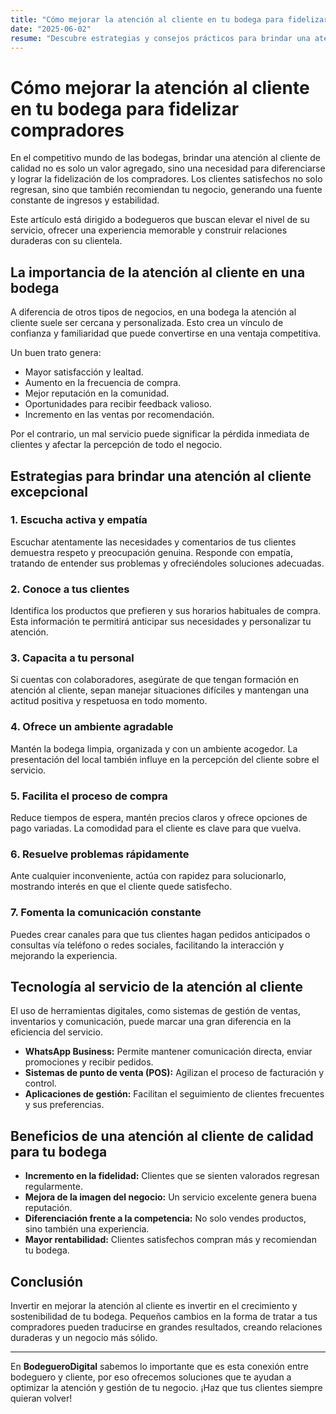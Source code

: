 ```yaml
---
title: "Cómo mejorar la atención al cliente en tu bodega para fidelizar compradores"
date: "2025-06-02"
resume: "Descubre estrategias y consejos prácticos para brindar una atención al cliente excepcional en tu bodega, fortaleciendo la relación con tus clientes y aumentando tus ventas."
---
```


# Cómo mejorar la atención al cliente en tu bodega para fidelizar compradores

En el competitivo mundo de las bodegas, brindar una atención al cliente de calidad no es solo un valor agregado, sino una necesidad para diferenciarse y lograr la fidelización de los compradores. Los clientes satisfechos no solo regresan, sino que también recomiendan tu negocio, generando una fuente constante de ingresos y estabilidad.

Este artículo está dirigido a bodegueros que buscan elevar el nivel de su servicio, ofrecer una experiencia memorable y construir relaciones duraderas con su clientela.

## La importancia de la atención al cliente en una bodega

A diferencia de otros tipos de negocios, en una bodega la atención al cliente suele ser cercana y personalizada. Esto crea un vínculo de confianza y familiaridad que puede convertirse en una ventaja competitiva.

Un buen trato genera:

- Mayor satisfacción y lealtad.
- Aumento en la frecuencia de compra.
- Mejor reputación en la comunidad.
- Oportunidades para recibir feedback valioso.
- Incremento en las ventas por recomendación.

Por el contrario, un mal servicio puede significar la pérdida inmediata de clientes y afectar la percepción de todo el negocio.

## Estrategias para brindar una atención al cliente excepcional

### 1. **Escucha activa y empatía**

Escuchar atentamente las necesidades y comentarios de tus clientes demuestra respeto y preocupación genuina. Responde con empatía, tratando de entender sus problemas y ofreciéndoles soluciones adecuadas.

### 2. **Conoce a tus clientes**

Identifica los productos que prefieren y sus horarios habituales de compra. Esta información te permitirá anticipar sus necesidades y personalizar tu atención.

### 3. **Capacita a tu personal**

Si cuentas con colaboradores, asegúrate de que tengan formación en atención al cliente, sepan manejar situaciones difíciles y mantengan una actitud positiva y respetuosa en todo momento.

### 4. **Ofrece un ambiente agradable**

Mantén la bodega limpia, organizada y con un ambiente acogedor. La presentación del local también influye en la percepción del cliente sobre el servicio.

### 5. **Facilita el proceso de compra**

Reduce tiempos de espera, mantén precios claros y ofrece opciones de pago variadas. La comodidad para el cliente es clave para que vuelva.

### 6. **Resuelve problemas rápidamente**

Ante cualquier inconveniente, actúa con rapidez para solucionarlo, mostrando interés en que el cliente quede satisfecho.

### 7. **Fomenta la comunicación constante**

Puedes crear canales para que tus clientes hagan pedidos anticipados o consultas vía teléfono o redes sociales, facilitando la interacción y mejorando la experiencia.

## Tecnología al servicio de la atención al cliente

El uso de herramientas digitales, como sistemas de gestión de ventas, inventarios y comunicación, puede marcar una gran diferencia en la eficiencia del servicio.

- **WhatsApp Business:** Permite mantener comunicación directa, enviar promociones y recibir pedidos.
- **Sistemas de punto de venta (POS):** Agilizan el proceso de facturación y control.
- **Aplicaciones de gestión:** Facilitan el seguimiento de clientes frecuentes y sus preferencias.

## Beneficios de una atención al cliente de calidad para tu bodega

- **Incremento en la fidelidad:** Clientes que se sienten valorados regresan regularmente.
- **Mejora de la imagen del negocio:** Un servicio excelente genera buena reputación.
- **Diferenciación frente a la competencia:** No solo vendes productos, sino también una experiencia.
- **Mayor rentabilidad:** Clientes satisfechos compran más y recomiendan tu bodega.

## Conclusión

Invertir en mejorar la atención al cliente es invertir en el crecimiento y sostenibilidad de tu bodega. Pequeños cambios en la forma de tratar a tus compradores pueden traducirse en grandes resultados, creando relaciones duraderas y un negocio más sólido.

---

En **BodegueroDigital** sabemos lo importante que es esta conexión entre bodeguero y cliente, por eso ofrecemos soluciones que te ayudan a optimizar la atención y gestión de tu negocio. ¡Haz que tus clientes siempre quieran volver!
